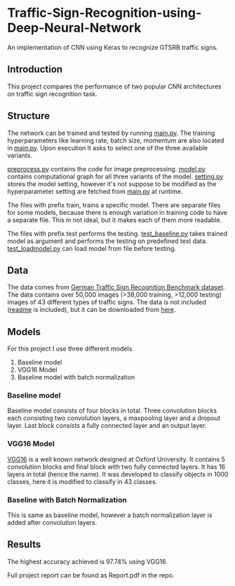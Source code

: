 # Traffic-Sign-Recognition-using-Deep-Neural-Network
An implementation of CNN using Keras to recognize GTSRB traffic signs.

## Introduction
This project compares the performance of two popular CNN architectures on traffic sign recognition task.

## Structure
The network can be trained and tested by running [main.py](/main.py). The training hyperparameters like learning rate, batch size, momentum are also located in [main.py](/main.py). Upon execution it asks to select one of the three available variants.

[preprocess.py](/preprocess.py) contains the code for image preprocessing. [model.py](/model.py) contains computational graph for all three variants of the model. [setting.py](/settings.py) stores the model setting, however it's not suppose to be modified as the hyperparameter setting are fetched from [main.py](/main.py) at runtime.

The files with prefix train, trains a specific model. There are separate files for some models, because there is enough variation in training code to have a separate file. This in not ideal, but it makes each of them more readable.

The files with prefix test performs the testing. [test_baseline.py](/test_baseline.py) takes trained model as argument and performs the testing on predefined test data. [test_loadmodel.py](/test_loadmodel.py) can load model from file before testing.

## Data
The data comes from [German Traffic Sign Recognition Benchmark dataset](http://benchmark.ini.rub.de/?section=gtsrb&subsection=dataset). The data contains over 50,000 images (>38,000 training, >12,000 testing) images of 43 different types of traffic signs. The data is not included ([readme](/GTSRB/Readme-images.txt) is included), but it can be downloaded from [here](http://benchmark.ini.rub.de/Dataset/GTSRB_Online-Test-Images.zip).

## Models
For this project I use three different models.
1. Baseline model
2. VGG16 Model
3. Baseline model with batch normalization

### Baseline model
Baseline model consists of four blocks in total. Three convolution blocks each consisting two convolution layers, a maxpooling layer and a dropout layer. Last block consists a fully connected layer and an output layer.

### VGG16 Model
[VGG16](http://www.robots.ox.ac.uk/~vgg/research/very_deep/) is a well known network designed at Oxford University. It contains 5 convolution blocks and final block with two fully connected layers. It has 16 layers in total (hence the name). It was developed to classify objects in 1000 classes, here it is modified to classify in 43 classes.

### Baseline with Batch Normalization
This is same as baseline model, however a batch normalization layer is added after convolution layers.

## Results
The highest accuracy achieved is 97.74% using VGG16.

Full project report can be found as Report.pdf in the repo.
